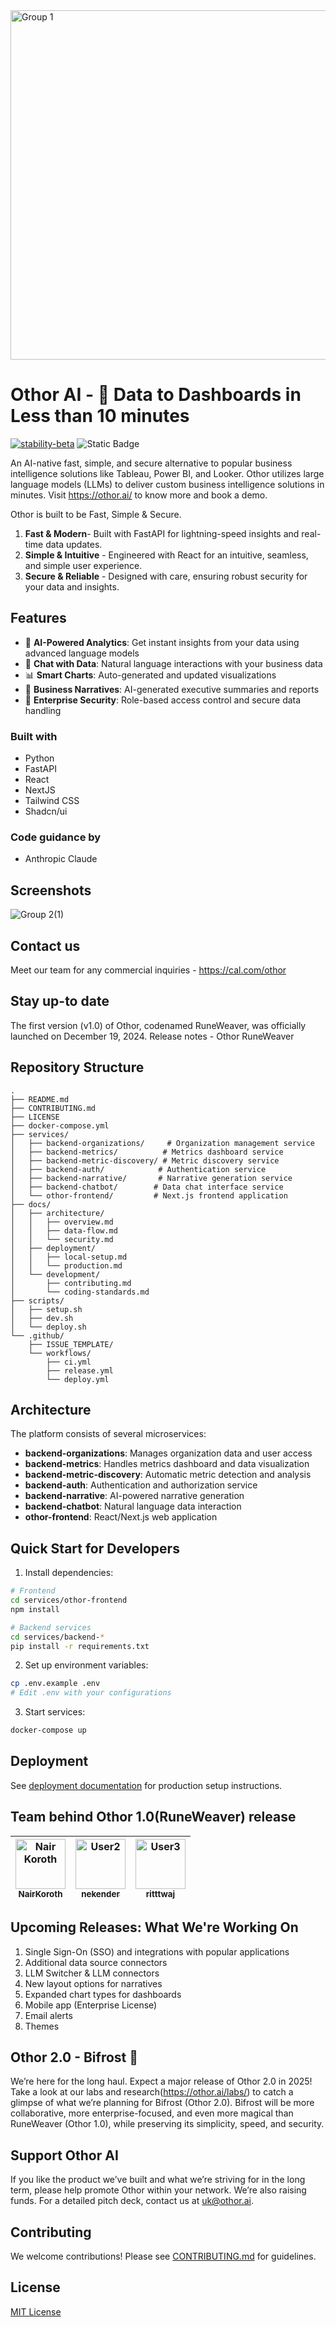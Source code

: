 <img width="559" alt="Group 1" src="https://github.com/user-attachments/assets/7c3fa192-950b-46f8-bfa4-dd0661de7bc1" />

# Othor AI - 🚀 Data to Dashboards in Less than 10 minutes
[![stability-beta](https://img.shields.io/badge/stability-beta-33bbff.svg)](https://github.com/mkenney/software-guides/blob/master/STABILITY-BADGES.md#beta)
 ![Static Badge](https://img.shields.io/badge/v1.0_release_date-19_Dec_24-purple)

An AI-native fast, simple, and secure alternative to popular business intelligence solutions like Tableau, Power BI, and Looker. Othor utilizes large language models (LLMs) to deliver custom business intelligence solutions in minutes. Visit https://othor.ai/ to know more and book a demo.

Othor is built to be Fast, Simple & Secure.
1. **Fast & Modern**- Built with FastAPI for lightning-speed insights and real-time data updates.
2. **Simple & Intuitive** - Engineered with React for an intuitive, seamless, and simple user experience.
3. **Secure & Reliable** - Designed with care, ensuring robust security for your data and insights.

## Features

- 🤖 **AI-Powered Analytics**: Get instant insights from your data using advanced language models
- 💬 **Chat with Data**: Natural language interactions with your business data
- 📊 **Smart Charts**: Auto-generated and updated visualizations
- 📝 **Business Narratives**: AI-generated executive summaries and reports
- 🔐 **Enterprise Security**: Role-based access control and secure data handling

### Built with
- Python
- FastAPI
- React
- NextJS
- Tailwind CSS
- Shadcn/ui

### Code guidance by
- Anthropic Claude

## Screenshots
![Group 2(1)](https://github.com/user-attachments/assets/b5d720fb-4ca1-4c9d-b406-5c5276dda32e)

## Contact us
Meet our team for any commercial inquiries - https://cal.com/othor

## Stay up-to date
The first version (v1.0) of Othor, codenamed RuneWeaver, was officially launched on December 19, 2024. Release notes - Othor RuneWeaver

## Repository Structure
```
.
├── README.md
├── CONTRIBUTING.md
├── LICENSE
├── docker-compose.yml
├── services/
│   ├── backend-organizations/     # Organization management service
│   ├── backend-metrics/          # Metrics dashboard service
│   ├── backend-metric-discovery/ # Metric discovery service
│   ├── backend-auth/            # Authentication service
│   ├── backend-narrative/       # Narrative generation service
│   ├── backend-chatbot/        # Data chat interface service
│   └── othor-frontend/         # Next.js frontend application
├── docs/
│   ├── architecture/
│   │   ├── overview.md
│   │   ├── data-flow.md
│   │   └── security.md
│   ├── deployment/
│   │   ├── local-setup.md
│   │   └── production.md
│   └── development/
│       ├── contributing.md
│       └── coding-standards.md
├── scripts/
│   ├── setup.sh
│   ├── dev.sh
│   └── deploy.sh
└── .github/
    ├── ISSUE_TEMPLATE/
    └── workflows/
        ├── ci.yml
        ├── release.yml
        └── deploy.yml
```

## Architecture

The platform consists of several microservices:

- **backend-organizations**: Manages organization data and user access
- **backend-metrics**: Handles metrics dashboard and data visualization
- **backend-metric-discovery**: Automatic metric detection and analysis
- **backend-auth**: Authentication and authorization service
- **backend-narrative**: AI-powered narrative generation
- **backend-chatbot**: Natural language data interaction
- **othor-frontend**: React/Next.js web application

## Quick Start for Developers

1. Install dependencies:
```bash
# Frontend
cd services/othor-frontend
npm install

# Backend services
cd services/backend-*
pip install -r requirements.txt
```

2. Set up environment variables:
```bash
cp .env.example .env
# Edit .env with your configurations
```

3. Start services:
```bash
docker-compose up
```

## Deployment

See [deployment documentation](docs/deployment/production.md) for production setup instructions.

## Team behind Othor 1.0(RuneWeaver) release

| [<img src="https://github.com/NairKoroth.png" width="80px;" alt="Nair Koroth"/><br /><sub><b>NairKoroth</b></sub>](https://github.com/NairKoroth) | [<img src="https://github.com/nekender.png" width="80px;" alt="User2"/><br /><sub><b>nekender</b></sub>](https://github.com/nekender) | [<img src="https://github.com/ritttwaj.png" width="80px;" alt="User3"/><br /><sub><b>ritttwaj</b></sub>](https://github.com/ritttwaj) |
| :---: | :---: | :---: |

## Upcoming Releases: What We're Working On
1. Single Sign-On (SSO) and integrations with popular applications
2. Additional data source connectors
3. LLM Switcher & LLM connectors
4. New layout options for narratives
5. Expanded chart types for dashboards
6. Mobile app (Enterprise License)
7. Email alerts
8. Themes

## Othor 2.0 - Bifrost 🌈
We’re here for the long haul. Expect a major release of Othor 2.0 in 2025! Take a look at our labs and research(https://othor.ai/labs/) to catch a glimpse of what we’re planning for Bifrost (Othor 2.0). Bifrost will be more collaborative, more enterprise-focused, and even more magical than RuneWeaver (Othor 1.0), while preserving its simplicity, speed, and security.

## Support Othor AI
If you like the product we’ve built and what we’re striving for in the long term, please help promote Othor within your network. We’re also raising funds. For a detailed pitch deck, contact us at uk@othor.ai.

## Contributing

We welcome contributions! Please see [CONTRIBUTING.md](CONTRIBUTING.md) for guidelines.

## License

[MIT License](LICENSE)
